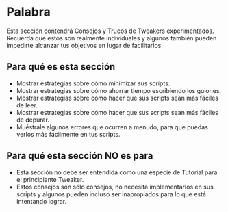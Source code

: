 # Palabra

Esta sección contendrá Consejos y Trucos de Tweakers experimentados.  
Recuerda que estos son realmente individuales y algunos también pueden impedirte alcanzar tus objetivos en lugar de facilitarlos.

## Para qué es esta sección

- Mostrar estrategias sobre cómo minimizar sus scripts.
- Mostrar estrategias sobre cómo ahorrar tiempo escribiendo los guiones.
- Mostrar estrategias sobre cómo hacer que sus scripts sean más fáciles de leer.
- Mostrar estrategias sobre cómo hacer que sus scripts sean más fáciles de depurar.
- Muéstrale algunos errores que ocurren a menudo, para que puedas verlos más fácilmente en tus scripts.

## Para qué esta sección NO es para

- Esta sección no debe ser entendida como una especie de Tutorial para el principiante Tweaker.
- Estos consejos son sólo consejos, no necesita implementarlos en sus scripts y algunos pueden incluso ser inapropiados para lo que está intentando lograr.